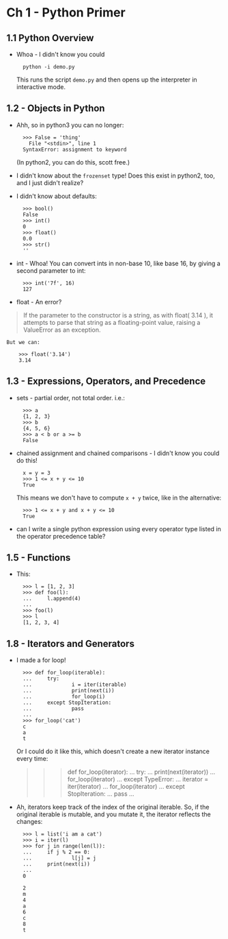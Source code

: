 # Ch 1 - Python Primer

## 1.1 Python Overview

* Whoa - I didn't know you could 

        python -i demo.py

    This runs the script `demo.py` and then opens up the interpreter in interactive mode.

## 1.2 - Objects in Python

* Ahh, so in python3 you can no longer:
    
        >>> False = 'thing'
          File "<stdin>", line 1
        SyntaxError: assignment to keyword

    (In python2, you can do this, scott free.)

* I didn't know about the `frozenset` type! Does this exist in python2, too, and I just didn't realize?

* I didn't know about defaults:
        
        >>> bool()
        False
        >>> int()
        0
        >>> float()
        0.0
        >>> str()
        ''
* int - Whoa! You can convert ints in non-base 10, like base 16, by giving a second parameter to int:
        
        >>> int('7f', 16)
        127

* float - An error?
        
> If the parameter to the constructor is a string, as with float( 3.14 ), it attempts to parse that string as a floating-point value, raising a ValueError as an exception.

    But we can:

        >>> float('3.14')
        3.14

## 1.3 - Expressions, Operators, and Precedence

* sets - partial order, not total order. i.e.:

        >>> a
        {1, 2, 3}
        >>> b
        {4, 5, 6}
        >>> a < b or a >= b
        False

* chained assignment and chained comparisons - I didn't know you could do this!
        
        x = y = 3
        >>> 1 <= x + y <= 10
        True

    This means we don't have to compute `x + y` twice, like in the alternative:

        >>> 1 <= x + y and x + y <= 10
        True

* can I write a single python expression using every operator type listed in the operator precedence table?

## 1.5 - Functions

* This:
    
        >>> l = [1, 2, 3]
        >>> def foo(l):
        ...     l.append(4)
        ... 
        >>> foo(l)
        >>> l
        [1, 2, 3, 4]

## 1.8 - Iterators and Generators

* I made a for loop!

        >>> def for_loop(iterable):
        ...     try:
        ...             i = iter(iterable)
        ...             print(next(i))
        ...             for_loop(i)
        ...     except StopIteration:
        ...             pass
        ... 
        >>> for_loop('cat')
        c
        a
        t

    Or I could do it like this, which doesn't create a new iterator instance every time:

    >>> def for_loop(iterator):
    ...     try:
    ...             print(next(iterator))
    ...             for_loop(iterator)
    ...     except TypeError:
    ...             iterator = iter(iterator)
    ...             for_loop(iterator)
    ...     except StopIteration:
    ...             pass
    ... 

* Ah, iterators keep track of the index of the original iterable. So, if the original iterable is mutable, and you mutate it, the iterator reflects the changes:

        >>> l = list('i am a cat')
        >>> i = iter(l)
        >>> for j in range(len(l)):
        ...     if j % 2 == 0:
        ...             l[j] = j
        ...     print(next(i))
        ... 
        0
         
        2
        m
        4
        a
        6
        c
        8
        t

